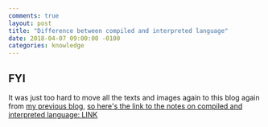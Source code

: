 ```yaml
---
comments: true
layout: post
title: "Difference between compiled and interpreted language"
date: 2018-04-07 09:00:00 -0100
categories: knowledge
---
```

## FYI
It was just too hard to move all the texts and images again to this blog again from [my previous blog](https://7oel.weebly.com/), [so here's the link to the notes on compiled and interpreted language: LINK](https://7oel.weebly.com/8-whats-the-difference-between-compiled-language-and-interpreted-language.html)